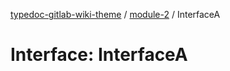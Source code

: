 [typedoc-gitlab-wiki-theme](../../home) / [module-2](../home) / InterfaceA

# Interface: InterfaceA
